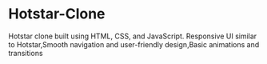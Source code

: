 # Hotstar-Clone
Hotstar clone built using HTML, CSS, and JavaScript.
Responsive UI similar to Hotstar,Smooth navigation and user-friendly design,Basic animations and transitions
